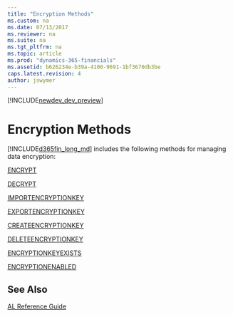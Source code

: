 ```yaml
---
title: "Encryption Methods"
ms.custom: na
ms.date: 07/13/2017
ms.reviewer: na
ms.suite: na
ms.tgt_pltfrm: na
ms.topic: article
ms.prod: "dynamics-365-financials"
ms.assetid: b626234e-b39a-4100-9691-1bf3670db3be
caps.latest.revision: 4
author: jswymer
---
```


[!INCLUDE[newdev_dev_preview](../includes/newdev_dev_preview.md)]

# Encryption Methods
[!INCLUDE[d365fin_long_md](../includes/d365fin_long_md.md)] includes the following methods for managing data encryption:  

[ENCRYPT](devenv-encrypt-method.md)  

[DECRYPT](devenv-decrypt-method.md)

[IMPORTENCRYPTIONKEY](devenv-IMPORTENCRYPTIONKEY-method.md)  

[EXPORTENCRYPTIONKEY](devenv-EXPORTENCRYPTIONKEY-method.md)  

[CREATEENCRYPTIONKEY](devenv-CREATEENCRYPTIONKEY-method.md)  

[DELETEENCRYPTIONKEY](devenv-DELETEENCRYPTIONKEY-method.md)  

[ENCRYPTIONKEYEXISTS](devenv-ENCRYPTIONKEYEXISTS-method.md)  

[ENCRYPTIONENABLED](devenv-encryptionenabled-method.md)  

## See Also  
 [AL Reference Guide](../devenv-al-reference-guide.md)
